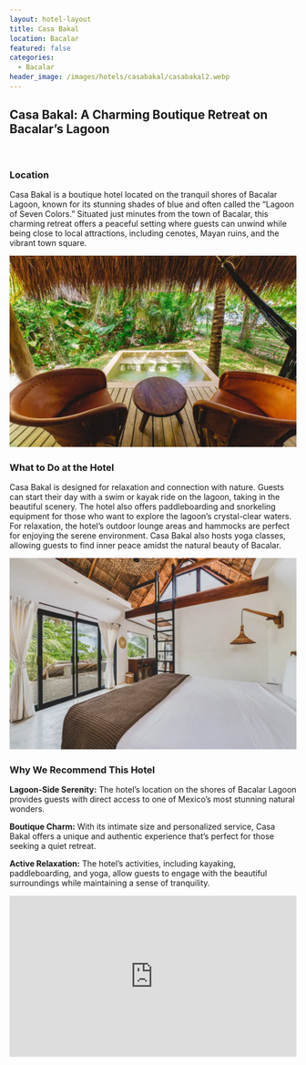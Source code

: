 ```yaml
---
layout: hotel-layout
title: Casa Bakal
location: Bacalar
featured: false
categories:
  - Bacalar
header_image: /images/hotels/casabakal/casabakal2.webp
---
```

## Casa Bakal: A Charming Boutique Retreat on Bacalar’s Lagoon

&nbsp;

### Location

Casa Bakal is a boutique hotel located on the tranquil shores of Bacalar Lagoon, known for its stunning shades of blue and often called the “Lagoon of Seven Colors.” Situated just minutes from the town of Bacalar, this charming retreat offers a peaceful setting where guests can unwind while being close to local attractions, including cenotes, Mayan ruins, and the vibrant town square.

![](/images/hotels/casabakal/casabakal4.webp)

### What to Do at the Hotel

Casa Bakal is designed for relaxation and connection with nature. Guests can start their day with a swim or kayak ride on the lagoon, taking in the beautiful scenery. The hotel also offers paddleboarding and snorkeling equipment for those who want to explore the lagoon’s crystal-clear waters. For relaxation, the hotel’s outdoor lounge areas and hammocks are perfect for enjoying the serene environment. Casa Bakal also hosts yoga classes, allowing guests to find inner peace amidst the natural beauty of Bacalar.

![](/images/hotels/casabakal/casabakal1.webp)

### Why We Recommend This Hotel

**Lagoon-Side Serenity:** The hotel’s location on the shores of Bacalar Lagoon provides guests with direct access to one of Mexico’s most stunning natural wonders.&nbsp;

**Boutique Charm:** With its intimate size and personalized service, Casa Bakal offers a unique and authentic experience that’s perfect for those seeking a quiet retreat.&nbsp;

**Active Relaxation:** The hotel’s activities, including kayaking, paddleboarding, and yoga, allow guests to engage with the beautiful surroundings while maintaining a sense of tranquility.

<style>.embed-container { position: relative; padding-bottom: 56.25%; height: 0; overflow: hidden; max-width: 100%; } .embed-container iframe, .embed-container object, .embed-container embed { position: absolute; top: 0; left: 0; width: 100%; height: 100%; }</style>

<div class="embed-container"><iframe src="https://www.youtube.com/embed/Ajk6qIcxE38" frameborder="0" allowfullscreen=""></iframe></div>